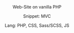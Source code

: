 <p align="center">Web-Site on vanilla PHP</p>
<p align="center">Snippet: MVC</p>
<p align="center">Lang: PHP, CSS, Sass/SCSS, JS</p>
